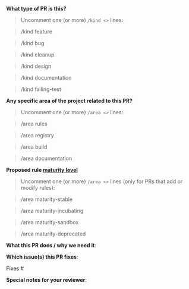 <!--  Thanks for sending a pull request!  Here are some tips for you:

1. This repo contains a dedicated [contributing guide](https://github.com/diginfra/rules/blob/main/CONTRIBUTING.md) that highlights the rules maturity framework definitions as well as the criteria for rules acceptance. Please read it carefully before submitting your PR.
2. Please label this pull request according to what type of issue you are addressing.
3. If the PR adds or changes one or more rules, please ensure they conform to https://diginfra.org/docs/rules/style-guide/ and select the appropriate maturity levels.
4. If the PR is unfinished while opening it specify a wip in the title before the actual title, for example, "wip: my awesome rule"
-->

**What type of PR is this?**

> Uncomment one (or more) `/kind <>` lines:

> /kind feature

> /kind bug

> /kind cleanup

> /kind design

> /kind documentation

> /kind failing-test


<!--
Please remove the leading whitespace before the `/kind <>` you uncommented.
-->

**Any specific area of the project related to this PR?**

> Uncomment one (or more) `/area <>` lines:

> /area rules

> /area registry

> /area build

> /area documentation

<!--
Please remove the leading whitespace before the `/area <>` you uncommented.
-->

**Proposed rule [maturity level](https://github.com/diginfra/rules/blob/main/CONTRIBUTING.md#maturity-levels)**

> Uncomment one (or more) `/area <>` lines (only for PRs that add or modify rules):

> /area maturity-stable

> /area maturity-incubating

> /area maturity-sandbox

> /area maturity-deprecated

<!--
Please remove the leading whitespace before the `/area <>` you uncommented.
-->

**What this PR does / why we need it**:

**Which issue(s) this PR fixes**:

<!--
Automatically closes linked issue when PR is merged.
Usage: `Fixes #<issue number>`, or `Fixes (paste link of issue)`.
If PR is `kind/failing-tests`, please post the related issues/tests in a comment and do not use `Fixes`.
-->

Fixes #

**Special notes for your reviewer**:
